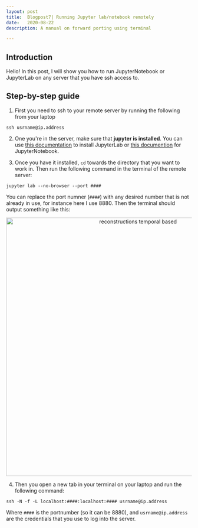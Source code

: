 ```yaml
---
layout: post
title:  Blogpost7| Running Jupyter lab/notebook remotely
date:   2020-08-22
description: A manual on forward porting using terminal

---
```

## Introduction
Hello! In this post, I will show you how to run JupyterNotebook or JupyterLab on any server that you have ssh access to.


## Step-by-step guide
1.  First you need to ssh to your remote server by running the following from your laptop

 ```ssh usrname@ip.address```

2. One you're in the server, make sure that <b>jupyter is installed</b>. You can use [this documentation](https://github.com/jupyterlab/jupyterlab) to install JupyterLab or [this documention](https://docs.jupyter.org/en/latest/install/notebook-classic.html) for JupyterNotebook.

3. Once you have it installed, `cd` towards the directory that you want to work in. Then run the following command in the terminal of the remote server:

```jupyter lab --no-browser --port ####```

You can replace the port numner (`####`) with any desired number that is not already in use, for instance here I use 8880. Then the terminal should output something like this:

<p align="center">
<img src="/assets/img/blog_img/blog_jupyter/jupyter_lab1.png" alt="reconstructions temporal based" width="700"/> 
</p>

4. Then you open a new tab in your terminal on your laptop and run the following command: 

```ssh -N -f -L localhost:####:localhost:#### usrname@ip.address```

Where `####` is the portnumber (so it can be 8880), and `usrname@ip.address` are the credentials that you use to log into the server.



  <!-- <section class="constrain">
    <h3>Write a review</h3>
    {% include reviews-new.html %}
  </section>
  
  <section class="constrain">
    <h3>All reviews</h3>

    {% include reviews.html %}
  </section> -->
